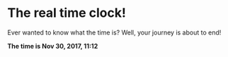 # The real time clock!

Ever wanted to know what the time is? Well, your journey is about to end!

**The time is Nov 30, 2017, 11:12**